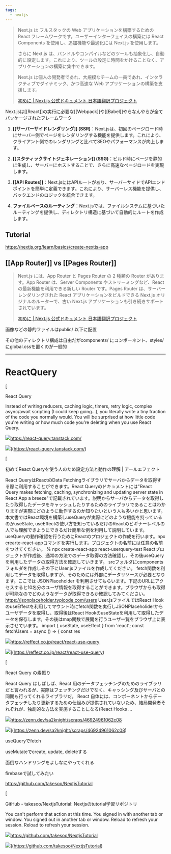```yaml
---
tags:
  - nextjs
---
```

> Next.js は フルスタックの Web アプリケーションを構築するための React フレームワークです。ユーザーインターフェイスの構築には React Components を使用し、追加機能や最適化には Next.js を使用します。
> 
> さらに Next.js は、バンドルやコンパイルなどのツールも抽象化し、自動的に設定します。これにより、ツールの設定に時間をかけることなく、アプリケーションの構築に集中できます。
> 
> Next.js は個人の開発者であれ、大規模なチームの一員であれ、インタラクティブでダイナミック、かつ高速な Web アプリケーションの構築を支援します。
> 
> [初めに | Next.js 公式ドキュメント 日本語翻訳プロジェクト](https://ja.next-community-docs.dev/docs/app-router/getting-started/)

Next.jsは[[React]]の実行に必要な[[Webpack]]や[[Babel]]やらなんやらが全てパッケージされたフレームワーク

1. **[[サーバーサイドレンダリング]] (SSR)**：Next.jsは、初回のページロード時にサーバー側でページをレンダリングする機能を提供します。これにより、クライアント側でのレンダリングと比べてSEOやパフォーマンスが向上します。

2. **[[スタティックサイトジェネレーション]] (SSG)**：ビルド時にページを静的に生成し、サーバーにホストすることで、さらに高速なページロードを実現します。

3. **[[API Routes]]**：Next.jsにはAPIルートがあり、サーバーサイドでAPIエンドポイントを簡単に定義できます。これにより、サーバーレス機能を提供し、バックエンドのロジックを統合できます。

4. **ファイルベースのルーティング**：Next.jsでは、ファイルシステムに基づいたルーティングを提供し、ディレクトリ構造に基づいて自動的にルートを作成します。


## Tutorial
https://nextjs.org/learn/basics/create-nextjs-app


## [[App Router]] vs [[Pages Router]]
> Next.js には、App Router と Pages Router の 2 種類の Router があります。App Router は、Server Components やストリーミングなど、React の最新機能を利用できる新しい Router です。Pages Router は、サーバーレンダリングされた React アプリケーションをビルドできる Next.js オリジナルのルーターで、古い Next.js アプリケーションも引き続きサポートされています。
> 
> [初めに | Next.js 公式ドキュメント 日本語翻訳プロジェクト](https://ja.next-community-docs.dev/docs/app-router/getting-started/#app-router-vs-pages-router)

画像などの静的ファイルはpublic/ 以下に配置

その他のディレクトリ構成は自由だがcomponents/ にコンポーネント、styles/ にglobal.cssを置くのが一般的

  

---

  

# ReactQuery

[

React Query

Instead of writing reducers, caching logic, timers, retry logic, complex async/await scripting (I could keep going...), you literally write a tiny fraction of the code you normally would. You will be surprised at how little code you're writing or how much code you're deleting when you use React Query.

![](https://react-query.tanstack.com/_next/static/images/favicon-eed8346421218b24d8fd0fd55c2f9e35.png)https://react-query.tanstack.com/

![](https://react-query.tanstack.com/_next/static/images/react-query-og-bc3e2663a884437e074dc018c8f4e59f.png)](https://react-query.tanstack.com/)

[

初めてReact Queryを使う人のため設定方法と動作の理解 | アールエフェクト

React QueryはReactのData Fetchingライブラリでサーバからデータを取得する際に利用することができます。React Queryのドキュメントには"React Query makes fetching, caching, synchronizing and updating server state in React App a breeze"で記載されています。説明からサーバからデータを取得したり取得したデータをキャッシュしたりするためのライブラリであることはわかりますが実際にどのように動作するのか知りたいという人も多いかと思います。本文書ではReact環境を構築しuseQueryが実際にどのような機能を持っているのかuseState, useEffectの使い方を知っているだけのReactのビギナーレベルの人でも理解できようにできるだけ簡単な例を利用して説明しています。 useQueryの動作確認を行うためにReactのプロジェクトの作成を行います。npx crearte-react-appコマンドを実行します。プロジェクトの名前には任意の名前をつけてください。 % npx create-react-app react-userquery-test Reactプロジェクトが作成後、通常の方法でのデータ取得の方法確認し、その後useQueryを利用したデータの取得方法を確認していきます。 srcフォルダにcomponentsフォルダを作成しその下にUser.jsファイルを作成してください。 fetch関数を利用してデータを取得しますが、そのためには外部にデータリソースが必要となります。ここでは JSONPlaceholder を利用させてもらいます。下記のURLにアクセスすると10名分のユーザ情報を取得することができます。ブラウザからも取得が可能なのでどのようなデータが取得できるか確認してみてください。 https://jsonplaceholder.typicode.com/users User.jsファイルではReact HookのuseEffectを利用してマウント時にfetch関数を実行しJSONPlaceholiderからユーザデータを取得し、取得後はReact HookのuseStateを利用して取得したデータを保存します。その後はmap関数で展開を行うユーザ一覧をブラウザ上に表示させています。 import { useState, useEffect } from 'react'; const fetchUsers = async () => { const res

![](https://reffect.co.jp/wp/favicon.ico)https://reffect.co.jp/react/react-use-query

![](https://reffect.co.jp/wp-content/uploads/2021/06/react_query.png)](https://reffect.co.jp/react/react-use-query)

[

React Query の素振り

React Query はしばしば、React 用のデータフェッチングのためのライブラリだと言われるが、実際はフェッチングだけでなく、キャッシング及びサーバとの同期も行ってくれるライブラリだ。 React 自体には、コンポーネントからデータフェッチしたり更新するための仕組みが提供されていないため、結局開発者それぞれが、独創的な方法を実施することになる(React Hooks ...

![](https://zenn.dev/images/logo-transparent.png)https://zenn.dev/sa2knight/scraps/46924961062c08

![](https://storage.googleapis.com/zenn-user-upload/avatar/845fa75ba8.jpeg)](https://zenn.dev/sa2knight/scraps/46924961062c08)

useQueryでfetch

useMutateでcreate, update, deleteする

面倒なハンドリングをよしなにやってくれる

firebaseで試してみたい

  

  

https://github.com/takesoo/NextjsTutorial

[

GitHub - takesoo/NextjsTutorial: Nextjsのtutorial学習リポジトリ

You can't perform that action at this time. You signed in with another tab or window. You signed out in another tab or window. Reload to refresh your session. Reload to refresh your session.

![](https://github.com/favicon.ico)https://github.com/takesoo/NextjsTutorial

![](https://opengraph.githubassets.com/8a1572dffd8da70dfd231ec3695cedf4ffa4afed41b8c14a54c3566aa4fba92a/takesoo/NextjsTutorial)](https://github.com/takesoo/NextjsTutorial)